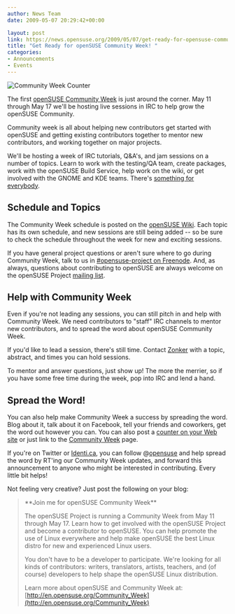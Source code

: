 ```yaml
---
author: News Team
date: 2009-05-07 20:29:42+00:00

layout: post
link: https://news.opensuse.org/2009/05/07/get-ready-for-opensuse-community-week/
title: "Get Ready for openSUSE Community Week! "
categories:
- Announcements
- Events
---
```

![Community Week Counter](http://counter.opensuse.org/communityweek/small)

The first [openSUSE Community Week](http://en.opensuse.org/Community_Week) is just around the corner. May 11 through May 17 we'll be hosting live sessions in IRC to help grow the openSUSE Community.

Community week is all about helping new contributors get started with openSUSE and getting existing contributors together to mentor new contributors, and working together on major projects.

We'll be hosting a week of IRC tutorials, Q&A's, and jam sessions on a number of topics. Learn to work with the testing/QA team, create packages, work with the openSUSE Build Service, help work on the wiki, or get involved with the GNOME and KDE teams. There's [something for everybody](http://en.opensuse.org/Community_Week#Topics).


## Schedule and Topics


The Community Week schedule is posted on the [openSUSE Wiki](http://en.opensuse.org/Community_Week#Schedule). Each topic has its own schedule, and new sessions are still being added -- so be sure to check the schedule throughout the week for new and exciting sessions.

If you have general project questions or aren't sure where to go during Community Week, talk to us in [#opensuse-project on Freenode](irc://irc.freenode.net/opensuse-project). And, as always, questions about contributing to openSUSE are always welcome on the openSUSE Project [mailing list](http://lists.opensuse.org/).


## Help with Community Week


Even if you're not leading any sessions, you can still pitch in and help with Community Week. We need contributors to "staff" IRC channels to mentor new contributors, and to spread the word about openSUSE Community Week.

If you'd like to lead a session, there's still time. Contact [Zonker](mailto:zonker@opensuse.org) with a topic, abstract, and times you can hold sessions.

To mentor and answer questions, just show up! The more the merrier, so if you have some free time during the week, pop into IRC and lend a hand.


## Spread the Word!


You can also help make Community Week a success by spreading the word. Blog about it, talk about it on Facebook, tell your friends and coworkers, get the word out however you can. You can also post a [counter on your Web site](http://dev-loki.blogspot.com/2009/04/opensuse-community-week-countdown.html) or just link to the [Community Week](http://en.opensuse.org/Community_Week) page.

If you're on Twitter or [Identi.ca](http://identi.ca/opensuse), you can follow @[opensuse](http://twitter.com/opensuse) and help spread the word by RT'ing our Community Week updates, and forward this announcement to anyone who might be interested in contributing. Every little bit helps!

Not feeling very creative? Just post the following on your blog:


<blockquote>**Join me for openSUSE Community Week**

The openSUSE Project is running a Community Week from May 11 through May 17. Learn how to get involved with the openSUSE Project and become a contributor to openSUSE. You can help promote the use of Linux everywhere and help make openSUSE the best Linux distro for new and experienced Linux users.

You don't have to be a developer to participate. We're looking for all kinds of contributors: writers, translators, artists, teachers, and (of course) developers to help shape the openSUSE Linux distribution.

Learn more about openSUSE and Community Week at:
[http://en.opensuse.org/Community_Week](http://en.opensuse.org/Community_Week)</blockquote>

		
